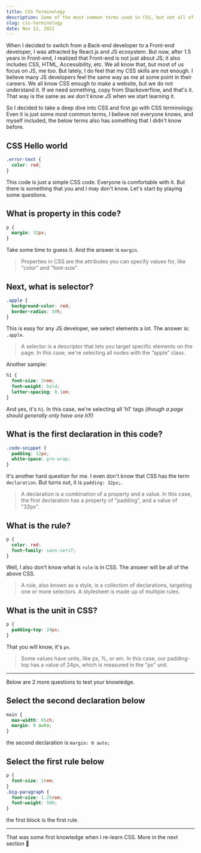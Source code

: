 ```yaml
---
title: CSS Terminology
description: Some of the most common terms used in CSS, but not all of us familiar with them.
slug: css-terminology
date: Nov 12, 2021
---
```


When I decided to switch from a Back-end developer to a Front-end developer, I was attracted by React.js and JS ecosystem.
But now, after 1.5 years in Front-end, I realized that Front-end is not just about JS; it also includes CSS, HTML, Accessibility, etc. We all know that, but most of us focus on JS, me too. But lately, I do feel that my CSS skills are not enough. I believe many JS developers feel the same way as me at some point in their careers.
We all know CSS enough to make a website, but we do not understand it. If we need something, copy from Stackoverflow, and that's it. That way is the same as _we don't know JS_ when we start learning it.

So I decided to take a deep dive into CSS and first go with CSS terminology. Even it is just some most common terms, I believe not everyone knows, and myself included, the below terms also has something that I didn't know before.

## CSS Hello world

```css
.error-text {
  color: red;
}
```

This code is just a simple CSS code. Everyone is comfortable with it.
But there is something that you and I may don't know.
Let's start by playing some questions.

## What is property in this code?

```css
p {
  margin: 32px;
}
```

Take some time to guess it.
And the answer is `margin`.

> Properties in CSS are the attributes you can specify values for, like "color" and "font-size".

## Next, what is selector?

```css
.apple {
  background-color: red;
  border-radius: 50%;
}
```

This is easy for any JS developer, we select elements a lot. The answer is: `.apple`.

> A selector is a descriptor that lets you target specific elements on the page. In this case, we're selecting all nodes with the “apple” class.

Another sample:

```css
h1 {
  font-size: 2rem;
  font-weight: bold;
  letter-spacing: 0.1em;
}
```

And yes, it's `h1`. In this case, we're selecting all 'h1' tags _(though a page should generally only have one h1!)_

## What is the first declaration in this code?

```css
.code-snippet {
  padding: 32px;
  white-space: pre-wrap;
}
```

It's another hard question for me. I even don't know that CSS has the term `declaration`.
But turns out, it is `padding: 32px;`.

> A declaration is a combination of a property and a value. In this case, the first declaration has a property of "padding", and a value of "32px".

## What is the rule?

```css
p {
  color: red;
  font-family: sans-serif;
}
```

Well, I also don't know what is `rule` is in CSS.
The answer will be all of the above CSS.

> A rule, also known as a style, is a collection of declarations, targeting one or more selectors. A stylesheet is made up of multiple rules.

## What is the unit in CSS?

```css
p {
  padding-top: 24px;
}
```

That you will know, it's `px`.

> Some values have units, like px, %, or em. In this case, our padding-top has a value of 24px, which is measured in the "px" unit.

---

Below are 2 more questions to test your knowledge.

## Select the second declaration below

```css
main {
  max-width: 65ch;
  margin: 0 auto;
}
```

the second declaration is `margin: 0 auto;`

## Select the first rule below

```css
p {
  font-size: 1rem;
}
.big-paragraph {
  font-size: 1.25rem;
  font-weight: 500;
}
```

the first block is the first rule.

---

That was some first knowledge when I re-learn CSS. More in the next section 🤔
